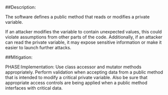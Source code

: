 ##Description:

The software defines a public method that reads or modifies a private variable.

If an attacker modifies the variable to contain unexpected values, this could violate assumptions from other parts of the code. Additionally, if an attacker can read the private variable, it may expose sensitive information or make it easier to launch further attacks.

##Mitigation:


PHASE:Implementation:
Use class accessor and mutator methods appropriately. Perform validation when accepting data from a public method that is intended to modify a critical private variable. Also be sure that appropriate access controls are being applied when a public method interfaces with critical data.

